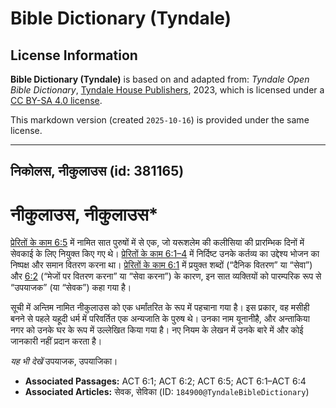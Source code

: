 # Bible Dictionary (Tyndale)

## License Information

**Bible Dictionary (Tyndale)** is based on and adapted from: _Tyndale Open Bible Dictionary_, [Tyndale House Publishers](https://tyndaleopenresources.com/), 2023, which is licensed under a [CC BY-SA 4.0 license](https://creativecommons.org/licenses/by-sa/4.0/legalcode.en).

This markdown version (created `2025-10-16`) is provided under the same license.



--------------------------------

## निकोलस, नीकुलाउस (id: 381165)

नीकुलाउस, नीकुलाउस\*
====================

[प्रेरितों के काम 6:5](https://ref.ly/Acts6:5) में नामित सात पुरुषों में से एक, जो यरूशलेम की कलीसिया की प्रारम्भिक दिनों में सेवकाई के लिए नियुक्त किए गए थे। [प्रेरितों के काम 6:1–4](https://ref.ly/Acts6:1-Acts6:4) में निर्दिष्ट उनके कर्तव्य का उद्देश्य भोजन का निष्पक्ष और समान वितरण करना था। [प्रेरितों के काम 6:1](https://ref.ly/Acts6:1) में प्रयुक्त शब्दों (“दैनिक वितरण” या “सेवा”) और [6:2](https://ref.ly/Acts6:2) (“मेजों पर वितरण करना” या “सेवा करना”) के कारण, इन सात व्यक्तियों को पारम्परिक रूप से “उपयाजक” (या “सेवक”) कहा गया है।

सूची में अन्तिम नामित नीकुलाउस को एक धर्मांतरित के रूप में पहचाना गया है। इस प्रकार, वह मसीही बनने से पहले यहूदी धर्म में परिवर्तित एक अन्यजाति के पुरुष थे। उनका नाम यूनानीहै, और अन्ताकिया नगर को उनके घर के रूप में उल्लेखित किया गया है। नए नियम के लेखन में उनके बारे में और कोई जानकारी नहीं प्रदान करता है।

*यह भी देखें* उपयाजक, उपयाजिका।

* **Associated Passages:** ACT 6:1; ACT 6:2; ACT 6:5; ACT 6:1–ACT 6:4
* **Associated Articles:** सेवक, सेविका (ID: `184900@TyndaleBibleDictionary`)

